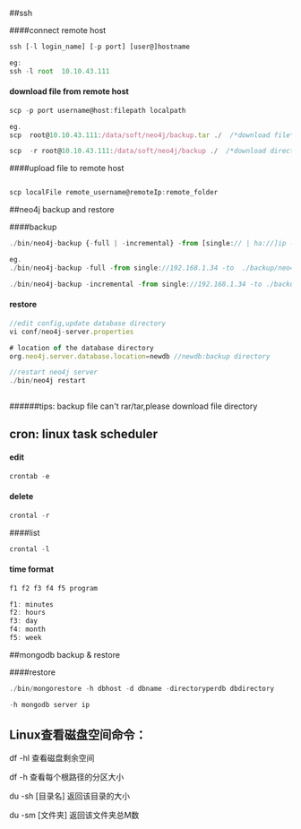 
##ssh 

####connect remote host

```js
ssh [-l login_name] [-p port] [user@]hostname

eg:
ssh -l root  10.10.43.111

```

#### download file from remote host

```js
scp -p port username@host:filepath localpath

eg.
scp  root@10.10.43.111:/data/soft/neo4j/backup.tar ./  /*download file*/

scp  -r root@10.10.43.111:/data/soft/neo4j/backup ./  /*download directory*/

```


####upload file to remote host


```js

scp localFile remote_username@remoteIp:remote_folder

```

##neo4j backup and  restore

####backup




```js
./bin/neo4j-backup {-full | -incremental} -from [single:// | ha://]ip -to path

eg.
./bin/neo4j-backup -full -from single://192.168.1.34 -to  ./backup/neo4j-backup // full backup

./bin/neo4j-backup -incremental -from single://192.168.1.34 -to ./backup/neo4j-backup // incremental backup

```

#### restore

```js
//edit config,update database directory 
vi conf/neo4j-server.properties

# location of the database directory
org.neo4j.server.database.location=newdb //newdb:backup directory

//restart neo4j server
./bin/neo4j restart
 
```

######tips: backup file can't rar/tar,please download file directory


## cron: linux task scheduler

#### edit
```js
crontab -e 
```

#### delete

```js
crontal -r
```

####list
```js
crontal -l
```

#### time format

```js
f1 f2 f3 f4 f5 program

f1: minutes
f2: hours
f3: day
f4: month
f5: week

```


##mongodb backup & restore

####restore

```js
./bin/mongorestore -h dbhost -d dbname -directoryperdb dbdirectory

-h mongodb server ip

```

## Linux查看磁盘空间命令：

df -hl 查看磁盘剩余空间

df -h 查看每个根路径的分区大小

du -sh [目录名] 返回该目录的大小

du -sm [文件夹] 返回该文件夹总M数